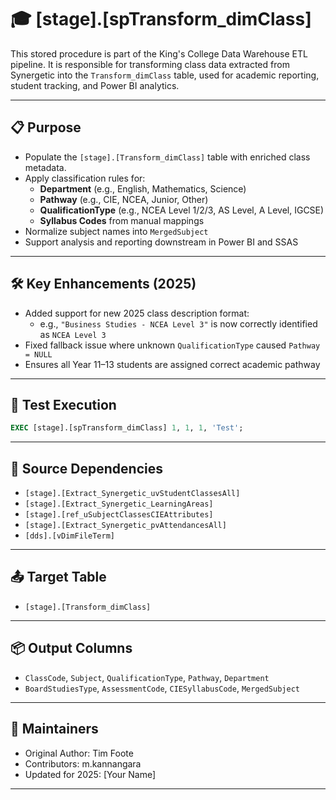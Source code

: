 
# 🎓 [stage].[spTransform_dimClass]

This stored procedure is part of the King's College Data Warehouse ETL pipeline. It is responsible for transforming class data extracted from Synergetic into the `Transform_dimClass` table, used for academic reporting, student tracking, and Power BI analytics.

---

## 📋 Purpose

- Populate the `[stage].[Transform_dimClass]` table with enriched class metadata.
- Apply classification rules for:
  - **Department** (e.g., English, Mathematics, Science)
  - **Pathway** (e.g., CIE, NCEA, Junior, Other)
  - **QualificationType** (e.g., NCEA Level 1/2/3, AS Level, A Level, IGCSE)
  - **Syllabus Codes** from manual mappings
- Normalize subject names into `MergedSubject`
- Support analysis and reporting downstream in Power BI and SSAS

---

## 🛠 Key Enhancements (2025)

- Added support for new 2025 class description format:
  - e.g., `"Business Studies - NCEA Level 3"` is now correctly identified as `NCEA Level 3`
- Fixed fallback issue where unknown `QualificationType` caused `Pathway = NULL`
- Ensures all Year 11–13 students are assigned correct academic pathway

---

## 🧪 Test Execution

```sql
EXEC [stage].[spTransform_dimClass] 1, 1, 1, 'Test';
```

---

## 📂 Source Dependencies

- `[stage].[Extract_Synergetic_uvStudentClassesAll]`
- `[stage].[Extract_Synergetic_LearningAreas]`
- `[stage].[ref_uSubjectClassesCIEAttributes]`
- `[stage].[Extract_Synergetic_pvAttendancesAll]`
- `[dds].[vDimFileTerm]`

---

## 📤 Target Table

- `[stage].[Transform_dimClass]`

---

## 📦 Output Columns

- `ClassCode`, `Subject`, `QualificationType`, `Pathway`, `Department`
- `BoardStudiesType`, `AssessmentCode`, `CIESyllabusCode`, `MergedSubject`

---

## 👥 Maintainers

- Original Author: Tim Foote
- Contributors: m.kannangara
- Updated for 2025: [Your Name]

---

